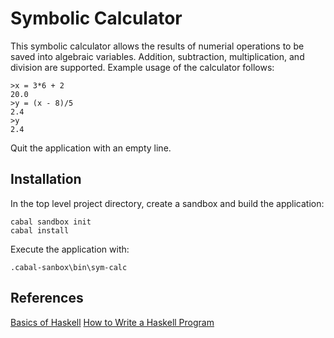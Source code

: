 # Symbolic Calculator

This symbolic calculator allows the results of numerial operations to be 
saved into algebraic variables. Addition, subtraction, multiplication, and 
division are supported. Example usage of the calculator follows:

```
>x = 3*6 + 2
20.0
>y = (x - 8)/5
2.4
>y
2.4
```

Quit the application with an empty line.

## Installation

In the top level project directory, create a sandbox and build the application:

```
cabal sandbox init
cabal install
```

Execute the application with:

```
.cabal-sanbox\bin\sym-calc
```

## References

[Basics of Haskell](https://www.schoolofhaskell.com/school/starting-with-haskell/basics-of-haskell)
[How to Write a Haskell Program](https://wiki.haskell.org/How_to_write_a_Haskell_program)